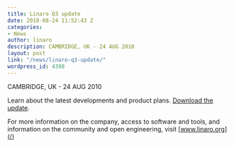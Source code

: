 ```yaml
---
title: Linaro Q3 update
date: 2010-08-24 11:52:43 Z
categories:
- News
author: linaro
description: CAMBRIDGE, UK - 24 AUG 2010
layout: post
link: "/news/linaro-q3-update/"
wordpress_id: 4398
---
```


CAMBRIDGE, UK - 24 AUG 2010

Learn about the latest developments and product plans. [Download the update]().

For more information on the company, access to software and tools, and information on the community and open engineering, visit [www.linaro.org](/)